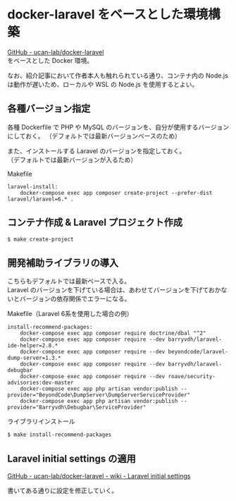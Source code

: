 # docker-laravel をベースとした環境構築
[GitHub - ucan-lab/docker-laravel](https://github.com/ucan-lab/docker-laravel)  
をベースとした Docker 環境。

なお、紹介記事において作者本人も触れられている通り、コンテナ内の Node.js は動作が遅いため、ローカルや WSL の Node.js を使用するとよい。

## 各種バージョン指定
各種 Dockerfile で PHP や MySQL のバージョンを、自分が使用するバージョンにしておく。
（デフォルトでは最新バージョンベースのため）

また、インストールする Laravel のバージョンを指定しておく。  
（デフォルトでは最新バージョンが入るため）

Makefile
```
laravel-install:
	docker-compose exec app composer create-project --prefer-dist laravel/laravel=6.* .
```

## コンテナ作成 & Laravel プロジェクト作成
```bash
$ make create-project
```

## 開発補助ライブラリの導入
こちらもデフォルトでは最新ベースで入る。  
Laravel のバージョンを下げている場合は、あわせてバージョンを下げておかないとバージョンの依存関係でエラーになる。

Makefile（Laravel 6系を使用した場合の例）
```
install-recommend-packages:
	docker-compose exec app composer require doctrine/dbal "^2"
	docker-compose exec app composer require --dev barryvdh/laravel-ide-helper=2.8.*
	docker-compose exec app composer require --dev beyondcode/laravel-dump-server=1.3.*
	docker-compose exec app composer require --dev barryvdh/laravel-debugbar
	docker-compose exec app composer require --dev roave/security-advisories:dev-master
	docker-compose exec app php artisan vendor:publish --provider="BeyondCode\DumpServer\DumpServerServiceProvider"
	docker-compose exec app php artisan vendor:publish --provider="Barryvdh\Debugbar\ServiceProvider"
```

ライブラリインストール
```bash
$ make install-recommend-packages
```

## Laravel initial settings の適用
[GitHub - ucan-lab/docker-laravel - wiki - Laravel initial settings](https://github.com/ucan-lab/docker-laravel/wiki/Laravel-initial-settings)

書いてある通りに設定を修正していく。
